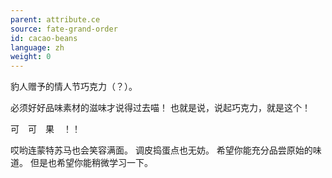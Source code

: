 ```yaml
---
parent: attribute.ce
source: fate-grand-order
id: cacao-beans
language: zh
weight: 0
---
```


豹人赠予的情人节巧克力（？）。

必须好好品味素材的滋味才说得过去喵！
也就是说，说起巧克力，就是这个！

可　可　果　！！

哎哟连蒙特苏马也会笑容满面。
调皮捣蛋点也无妨。
希望你能充分品尝原始的味道。
但是也希望你能稍微学习一下。
